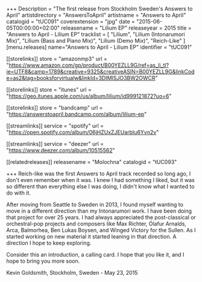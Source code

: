 +++
Description = "The first release from Stockholm Sweden's Answers to April"
artistdirectory = "AnswersToApril"
artistname = "Answers to April"
catalogid = "tUC091"
coverextension = "jpg"
date = "2015-06-05T00:00:00+02:00"
releasename = "Lilium EP"
releaseyear = 2015
title = "Answers to April - Lilium EP"
tracklist = [ "Lilium", "Lilium (Intonarumori Mix)", "Lilium (Bass and Piano Mix)", "Lilium (Demo Mix)", "Reich-Like" ]
[menu.releases]
	name="Answers to April - Lilium EP"
	identifier = "tUC091"

[[storelinks]]
	store = "amazonmp3"
	url = "https://www.amazon.com/gp/product/B00YEZLL9G/ref=as_li_tl?ie=UTF8&camp=1789&creative=9325&creativeASIN=B00YEZLL9G&linkCode=as2&tag=booksforvirtualw&linkId=3DIMISJO3BW2OWCR"

[[storelinks]]
	store = "itunes"
	url = "https://geo.itunes.apple.com/us/album/lilium/id999121872?uo=6"

[[storelinks]]
	store = "bandcamp"
	url = "https://answerstoapril.bandcamp.com/album/lilium-ep"

[[streamlinks]]
	service = "spotify"
	url = "https://open.spotify.com/album/06jHZUxZJEUarbIu6Yvn2v"

[[streamlinks]]
	service = "deezer"
	url = "https://www.deezer.com/album/10515562"

[[relatedreleases]]
	releasename = "Molochna"
	catalogid = "tUC093"

+++
Reich-like was the first Answers to April track recorded so long ago, I don't even remember when it was. I knew I had something I liked, but it was so different than everything else I was doing, I didn't know what I wanted to do with it. 

After moving from Seattle to Sweden in 2013, I found myself wanting to move in a different direction than my Intonarumori work. I have been doing that project for over 25 years. I had always appreciated the post-classical or orchestral-pop projects and composers like Max Richter, Ólafur Arnalds, Arca, Balmorhea, Ben Lukas Boysen, and Winged Victory for the Sullen. As I started working on new material it started leaning in that direction. A direction I hope to keep exploring.

Consider this an introduction, a calling card. I hope that you like it, and I hope to bring you more soon.

Kevin Goldsmith, Stockholm, Sweden - May 23, 2015